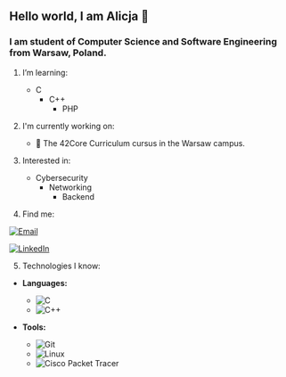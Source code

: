 ## Hello world, I am Alicja 👋

### I am student of Computer Science and Software Engineering from Warsaw, Poland.

1. I’m learning:
   - C
      - C++
         - PHP
      
2. I'm currently working on:
   - 🚀 The 42Core Curriculum cursus in the Warsaw campus.

3. Interested in:
   - Cybersecurity
      - Networking
         - Backend        

4. Find me:

[![Email](https://img.shields.io/badge/Email-Contact-blue?logo=gmail&logoColor=white)](mailto:alicja.stefanska44@gmail.com)

[![LinkedIn](https://img.shields.io/badge/LinkedIn-Profile-blue?logo=linkedin&logoColor=white)](https://www.linkedin.com/in/alicjastefa%C5%84ska/)

5. Technologies I know:

- **Languages:**
  - ![C](https://img.shields.io/badge/C-333333?style=for-the-badge&logo=c&logoColor=white)
  - ![C++](https://img.shields.io/badge/C%2B%2B-00599C?style=for-the-badge&logo=c%2B%2B&logoColor=white)

- **Tools:**
  - ![Git](https://img.shields.io/badge/Git-F05032?style=for-the-badge&logo=git&logoColor=white)
  - ![Linux](https://img.shields.io/badge/Linux-FCC624?style=for-the-badge&logo=linux&logoColor=black)
  - ![Cisco Packet Tracer](https://img.shields.io/badge/Cisco%20Packet%20Tracer-1E8BC3?style=for-the-badge&logo=cisco&logoColor=white)

